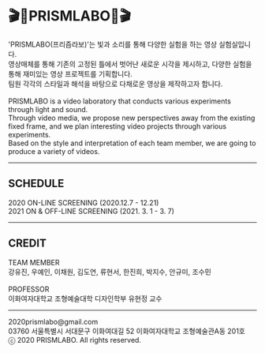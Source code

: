 <h1>&#127916;&#128154;PRISMLABO&#128154;&#127916;</h1>
'PRISMLABO(프리즘라보)'는 빛과 소리를 통해 다양한 실험을 하는 영상 실험실입니다. <br>
영상매체를 통해 기존의 고정된 틀에서 벗어난 새로운 시각을 제시하고, 다양한 실험을 통해 재미있는 영상 프로젝트를 기획합니다. <br>
팀원 각각의 스타일과 해석을 바탕으로 다채로운 영상을 제작하고자 합니다. <br>
<br>
PRISMLABO is a video laboratory that conducts various experiments through light and sound. <br>
Through video media, we propose new perspectives away from the existing fixed frame, and we plan interesting video projects through various experiments. <br>
Based on the style and interpretation of each team member, we are going to produce a variety of videos. <br>
<hr>
<h2>SCHEDULE</h2>
2020 ON-LINE SCREENING (2020.12.7 - 12.21) <br>
2021 ON & OFF-LINE SCREENING (2021. 3. 1 - 3. 7) <br>
<hr>
<h2>CREDIT</h2>
TEAM MEMBER<br>
강유진, 우예인, 이채원, 김도연, 류현서, 한진희, 박지수, 안규미, 조수민 <br>
<br>
PROFESSOR<br>
이화여자대학교 조형예술대학 디자인학부 유현정 교수<br>
<hr>
2020prismlabo@gmail.com <br>
03760 서울특별시 서대문구 이화여대길 52 이화여자대학교 조형예술관A동 201호<br>
ⓒ 2020 PRISMLABO. All rights reserved. <br>
